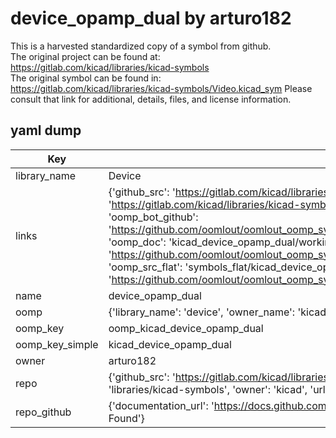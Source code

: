 # device_opamp_dual by arturo182  
This is a harvested standardized copy of a symbol from github.  
The original project can be found at:  
https://gitlab.com/kicad/libraries/kicad-symbols  
The original symbol can be found in:
https://gitlab.com/kicad/libraries/kicad-symbols/Video.kicad_sym
Please consult that link for additional, details, files, and license information.  
## yaml dump  
| Key | Value |  
| --- | --- |  
| library_name | Device |  
| links | {'github_src': 'https://gitlab.com/kicad/libraries/kicad-symbols/Video.kicad_sym', 'github_src_repo': 'https://gitlab.com/kicad/libraries/kicad-symbols', 'oomp_bot': 'kicad_device_opamp_dual/working', 'oomp_bot_github': 'https://github.com/oomlout/oomlout_oomp_symbol_bot/tree/main/kicad_device_opamp_dual/working', 'oomp_doc': 'kicad_device_opamp_dual/working', 'oomp_doc_github': 'https://github.com/oomlout/oomlout_oomp_symbol_doc/tree/main/kicad_device_opamp_dual/working', 'oomp_src_flat': 'symbols_flat/kicad_device_opamp_dual/working', 'oomp_src_flat_github': 'https://github.com/oomlout/oomlout_oomp_symbol_src/tree/main/kicad_device_opamp_dual/working'} |  
| name | device_opamp_dual |  
| oomp | {'library_name': 'device', 'owner_name': 'kicad', 'symbol_name': 'device_opamp_dual'} |  
| oomp_key | oomp_kicad_device_opamp_dual |  
| oomp_key_simple | kicad_device_opamp_dual |  
| owner | arturo182 |  
| repo | {'github_src': 'https://gitlab.com/kicad/libraries/kicad-symbols/Video.kicad_sym', 'name': 'libraries/kicad-symbols', 'owner': 'kicad', 'url': 'https://gitlab.com/kicad/libraries/kicad-symbols'} |  
| repo_github | {'documentation_url': 'https://docs.github.com/rest/repos/repos#get-a-repository', 'message': 'Not Found'} |  

